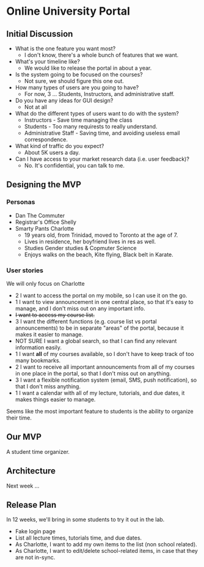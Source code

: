 # Online University Portal

## Initial Discussion

  * What is the one feature you want most?
    * I don't know, there's a whole bunch of features that we want.
  * What's your timeline like?
    * We would like to release the portal in about a year.
  * Is the system going to be focused on the courses?
    * Not sure, we should figure this one out.
  * How many types of users are you going to have?
    * For now, 3 ... Students, Instructors, and administrative staff.
  * Do you have any ideas for GUI design?
    * Not at all
  * What do the different types of users want to do with the system?
    * Instructors - Save time managing the class
    * Students - Too many requirests to really understand.
    * Administrative Staff - Saving time, and avoiding useless email correspondence.
  * What kind of traffic do you expect?
    * About 5K users a day.
  * Can I have access to your market research data (i.e. user feedback)?
    * No. It's confidential, you can talk to me.


## Designing the MVP

### Personas

 * Dan The Commuter
 * Registrar's Office Shelly
 * Smarty Pants Charlotte
   * 19 years old, from Trinidad, moved to Toronto at the age of 7.
   * Lives in residence, her boyfriend lives in res as well.
   * Studies Gender studies & Copmuter Science
   * Enjoys walks on the beach, Kite flying, Black belt in Karate.

### User stories

We will only focus on Charlotte

 * 2 I want to access the portal on my mobile, so I can use it on the go.
 * 1 I want to view announcement in one central place, so that it's easy to manage, and I don't miss out on any important info.
 * ~~I want to access my course list.~~
 * 3 I want the different functions (e.g. course list vs portal announcements) to be in separate "areas" of the portal, because it makes it easier to manage.
 * NOT SURE I want a global search, so that I can find any relevant information easily.
 * 1 I want **all** of my courses available, so I don't have to keep track of too many bookmarks.
 * 2 I want to receive all important announcements from all of my courses in one place in the portal, so that I don't miss out on anything.
 * 3 I want a flexible notification system (email, SMS, push notification), so that I don't miss anything.
 * 1 I want a calendar with all of my lecture, tutorials, and due dates, it makes things easier to manage.
 
Seems like the most important feature to students is the ability to organize their time.

## Our MVP

A student time organizer.


## Architecture

Next week ...


## Release Plan

In 12 weeks, we'll bring in some students to try it out in the lab.

 * Fake login page
 * List all lecture times, tutorials time, and due dates.
 * As Charlotte, I want to add my own items to the list (non school related).
 * As Charlotte, I want to edit/delete school-related items, in case that they are not in-sync.


